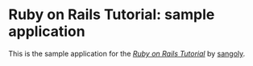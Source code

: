 # Ruby on Rails Tutorial: sample application

This is the sample application for
the [*Ruby on Rails Tutorial*](http://railstutorial.org/)
by [sangoly](http://github.com/sangoly).